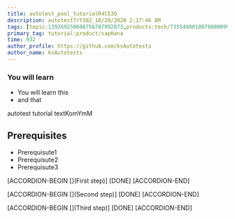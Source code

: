 ```yaml
---
title: autotest_pool_tutorialR4C53Q
description: autotest7rY302_10/20/2020 2:17:46 AM
tags: [topic:139269250608756787992873,products:tech/73554900100700000996,tutorial:experience/advanced]
primary_tag: tutorial:product/sapHana
time: 932
author_profile: https://github.com/ksAutotests
author_name: ksAutotests
---
```

### You will learn
- You will learn this
- and that

autotest tutorial textKomYmM

## Prerequisites
- Prerequisute1
- Prerequisute2
- Prerequisute3

[ACCORDION-BEGIN [](First step)]
[DONE]
[ACCORDION-END]

[ACCORDION-BEGIN [](Second step)]
[DONE]
[ACCORDION-END]

[ACCORDION-BEGIN [](Third step)]
[DONE]
[ACCORDION-END]

